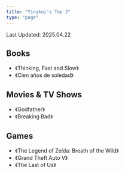 ```yaml
---
title: "Yingkui's Top 3"
type: "page"
---
```


Last Updated: 2025.04.22

## Books

- 《Thinking, Fast and Slow》
- 《Cien años de soledad》

## Movies & TV Shows

- 《Godfather》
- 《Breaking Bad》

## Games

- 《The Legend of Zelda: Breath of the Wild》
- 《Grand Theft Auto V》
- 《The Last of Us》


